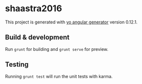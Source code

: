 # shaastra2016

This project is generated with [yo angular generator](https://github.com/yeoman/generator-angular)
version 0.12.1.

## Build & development

Run `grunt` for building and `grunt serve` for preview.

## Testing

Running `grunt test` will run the unit tests with karma.
